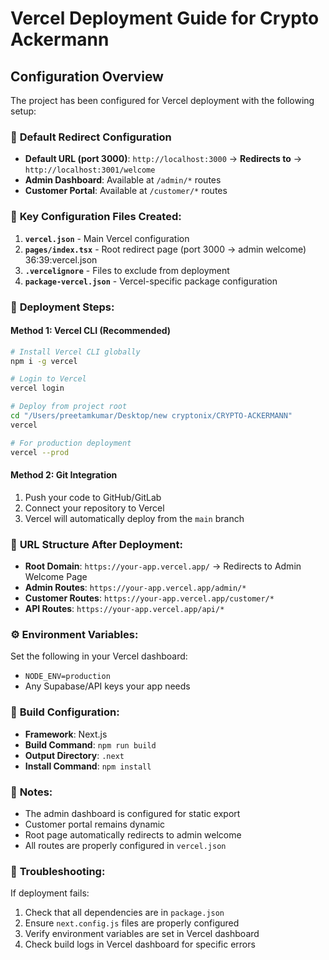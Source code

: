 # Vercel Deployment Guide for Crypto Ackermann

## Configuration Overview

The project has been configured for Vercel deployment with the following setup:

### 🎯 **Default Redirect Configuration**
- **Default URL (port 3000)**: `http://localhost:3000` → **Redirects to** → `http://localhost:3001/welcome`
- **Admin Dashboard**: Available at `/admin/*` routes
- **Customer Portal**: Available at `/customer/*` routes

### 📁 **Key Configuration Files Created:**

1. **`vercel.json`** - Main Vercel configuration
2. **`pages/index.tsx`** - Root redirect page (port 3000 → admin welcome)
36:39:vercel.json
3. **`.vercelignore`** - Files to exclude from deployment
4. **`package-vercel.json`** - Vercel-specific package configuration

### 🚀 **Deployment Steps:**

#### Method 1: Vercel CLI (Recommended)
```bash
# Install Vercel CLI globally
npm i -g vercel

# Login to Vercel
vercel login

# Deploy from project root
cd "/Users/preetamkumar/Desktop/new cryptonix/CRYPTO-ACKERMANN"
vercel

# For production deployment
vercel --prod
```

#### Method 2: Git Integration
1. Push your code to GitHub/GitLab
2. Connect your repository to Vercel
3. Vercel will automatically deploy from the `main` branch

### 🔗 **URL Structure After Deployment:**

- **Root Domain**: `https://your-app.vercel.app/` → Redirects to Admin Welcome Page
- **Admin Routes**: `https://your-app.vercel.app/admin/*`
- **Customer Routes**: `https://your-app.vercel.app/customer/*`
- **API Routes**: `https://your-app.vercel.app/api/*`

### ⚙️ **Environment Variables:**

Set the following in your Vercel dashboard:
- `NODE_ENV=production`
- Any Supabase/API keys your app needs

### 🔧 **Build Configuration:**
- **Framework**: Next.js
- **Build Command**: `npm run build`
- **Output Directory**: `.next`
- **Install Command**: `npm install`

### 📝 **Notes:**
- The admin dashboard is configured for static export
- Customer portal remains dynamic
- Root page automatically redirects to admin welcome
- All routes are properly configured in `vercel.json`

### 🚨 **Troubleshooting:**

If deployment fails:
1. Check that all dependencies are in `package.json`
2. Ensure `next.config.js` files are properly configured
3. Verify environment variables are set in Vercel dashboard
4. Check build logs in Vercel dashboard for specific errors
